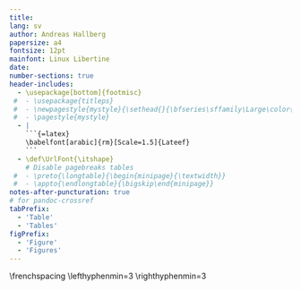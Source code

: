 ```yaml
---
title:
lang: sv
author: Andreas Hallberg
papersize: a4
fontsize: 12pt
mainfont: Linux Libertine
date:
number-sections: true
header-includes:
  - \usepackage[bottom]{footmisc} 
 #  - \usepackage{titleps}
 #  - \newpagestyle{mystyle}{\sethead{}{\bfseries\sffamily\Large\color{black!20} DRAFT --- DO NOT DISTRIBUTE}{}\setfoot{}{\thepage}{}}
 #  - \pagestyle{mystyle}
  - |
    ```{=latex}
    \babelfont[arabic]{rm}[Scale=1.5]{Lateef}
    ```
  - \def\UrlFont{\itshape}
    # Disable pagebreaks tables
 #  - \preto{\longtable}{\begin{minipage}{\textwidth}}
 #  - \appto{\endlongtable}{\bigskip\end{minipage}}
notes-after-puncturation: true
# for pandoc-crossref
tabPrefix:
  - 'Table'
  - 'Tables'
figPrefix:
  - 'Figure'
  - 'Figures'
---
```


\frenchspacing
\lefthyphenmin=3
\righthyphenmin=3
